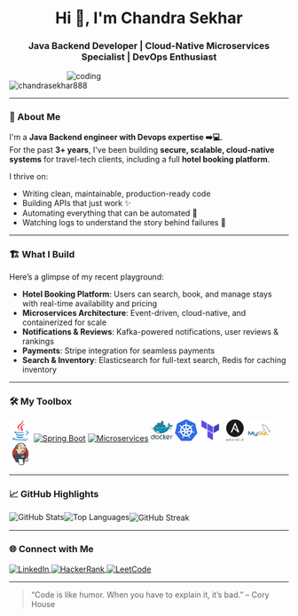 <h1 align="center">Hi 👋, I'm Chandra Sekhar</h1>
<h3 align="center">Java Backend Developer | Cloud-Native Microservices Specialist | DevOps Enthusiast</h3>

<img align="right" alt="coding" width="400" src="https://user-images.githubusercontent.com/55389276/140866485-8fb1c876-9a8f-4d6a-98dc-08c4981eaf70.gif">

<p align="left"> <img src="https://komarev.com/ghpvc/?username=chandrasekhar888&label=Profile%20views&color=0e75b6&style=flat" alt="chandrasekhar888" /> </p>

---

### 🌱 About Me
I'm a **Java Backend engineer with Devops expertise ➡️💻**.  
For the past **3+ years**, I've been building **secure, scalable, cloud-native systems** for travel-tech clients, including a full **hotel booking platform**.  

I thrive on:  
- Writing clean, maintainable, production-ready code  
- Building APIs that just work ✨  
- Automating everything that can be automated 🔧  
- Watching logs to understand the story behind failures 📜  

---

### 🏗 What I Build
Here’s a glimpse of my recent playground:  

- **Hotel Booking Platform**: Users can search, book, and manage stays with real-time availability and pricing  
- **Microservices Architecture**: Event-driven, cloud-native, and containerized for scale  
- **Notifications & Reviews**: Kafka-powered notifications, user reviews & rankings  
- **Payments**: Stripe integration for seamless payments  
- **Search & Inventory**: Elasticsearch for full-text search, Redis for caching inventory  

---

### 🛠 My Toolbox
<p align="left">
<a href="https://www.java.com" target="_blank"><img src="https://raw.githubusercontent.com/devicons/devicon/master/icons/java/java-original.svg" alt="Java" width="40" height="40"/></a>
<a href="https://spring.io/" target="_blank"><img src="https://www.vectorlogo.zone/logos/springio/springio-icon.svg" alt="Spring Boot" width="40" height="40"/></a>
<a href="#"><img src="https://img.shields.io/badge/Microservices-Architecture-blue" alt="Microservices" height="40"/></a>
<a href="https://www.docker.com/" target="_blank"><img src="https://raw.githubusercontent.com/devicons/devicon/master/icons/docker/docker-original-wordmark.svg" alt="Docker" width="40" height="40"/></a>
<a href="https://kubernetes.io/" target="_blank"><img src="https://raw.githubusercontent.com/devicons/devicon/master/icons/kubernetes/kubernetes-plain.svg" alt="Kubernetes" width="40" height="40"/></a>
<a href="https://www.terraform.io/" target="_blank"><img src="https://raw.githubusercontent.com/devicons/devicon/master/icons/terraform/terraform-original.svg" alt="Terraform" width="40" height="40"/></a>
<a href="https://www.ansible.com/" target="_blank"><img src="https://raw.githubusercontent.com/devicons/devicon/master/icons/ansible/ansible-original-wordmark.svg" alt="Ansible" width="40" height="40"/></a>
<a href="https://www.mysql.com/" target="_blank"><img src="https://raw.githubusercontent.com/devicons/devicon/master/icons/mysql/mysql-original-wordmark.svg" alt="MySQL" width="40" height="40"/></a>
<a href="https://www.jenkins.io/" target="_blank"><img src="https://raw.githubusercontent.com/devicons/devicon/master/icons/jenkins/jenkins-original.svg" alt="Jenkins" width="40" height="40"/></a>
</p>

---

### 📈 GitHub Highlights
<p>
<img align="left" src="https://github-readme-stats.vercel.app/api?username=chandrasekhar888&show_icons=true&locale=en" alt="GitHub Stats" />
<img align="left" src="https://github-readme-stats.vercel.app/api/top-langs?username=chandrasekhar888&show_icons=true&locale=en&layout=compact" alt="Top Languages" />
</p>
<p><img align="center" src="https://github-readme-streak-stats.herokuapp.com/?user=chandrasekhar888&" alt="GitHub Streak" /></p>

---

### 🌐 Connect with Me
<p align="left">
<a href="https://www.linkedin.com/in/itschandrasekhar" target="_blank">
  <img align="center" src="https://raw.githubusercontent.com/rahuldkjain/github-profile-readme-generator/master/src/images/icons/Social/linked-in-alt.svg" alt="LinkedIn" height="30" width="40" />
</a>
<a href="https://www.hackerrank.com/profile/padamatachandra1" target="_blank">
  <img align="center" src="https://raw.githubusercontent.com/rahuldkjain/github-profile-readme-generator/master/src/images/icons/Social/hackerrank.svg" alt="HackerRank" height="30" width="40" />
</a>
<a href="https://leetcode.com/u/chandu_1803/" target="_blank">
  <img align="center" src="https://upload.wikimedia.org/wikipedia/commons/1/19/LeetCode_logo_black.png" alt="LeetCode" height="30" width="40" />
</a>
</p>

---

> “Code is like humor. When you have to explain it, it’s bad.” – Cory House
